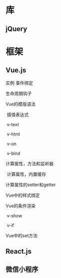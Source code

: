 # 库

## jQuery

# 框架

## Vue.js

实例 事件绑定

生命周期钩子

Vue的模版语法

​	插值表达式

​	v-text

​	v-html

​	v-on

​	v-bind

计算属性，方法和监听器

​	计算属性，内置缓存

计算属性的setter和getter

Vue中的样式绑定

Vue的条件渲染

​	v-show 

​	v-if

Vue中的set方法 

## React.js

## 微信小程序